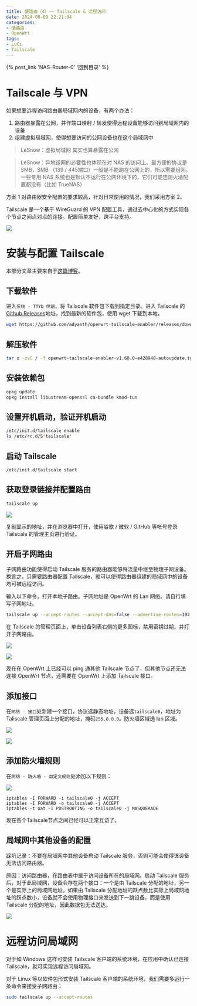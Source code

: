 ```yaml
---
title: 硬路由（4）—— Tailscale & 远程访问
date: 2024-08-09 22:21:04
categories:
- 硬路由
- OpenWrt
tags:
- LuCi
- Tailscale
---
```


{% post_link 'NAS-Router-0' '回到目录' %}
<br/>

# Tailscale 与 VPN

如果想要远程访问路由器局域网内的设备，有两个办法：

1. 路由器暴露在公网，并作端口映射 / 转发使得远程设备能够访问到局域网内的设备
2. 组建虚拟局域网，使得想要访问的公网设备也在这个局域网中

> LeSnow：虚拟局域网 其实也算暴露在公网

> LeSnow：异地组网的必要性也体现在对 NAS 的访问上。最方便的协议是 SMB，SMB （139 / 445端口）一般是不能跑在公网上的，所以需要组网。一些专用 NAS 系统也是默认不运行在公网环境下的，它们可能连防火墙配置都没有（比如 TrueNAS）

方案 1 对路由器安全配置的要求较高，针对日常使用的情况，我们采用方案 2。

Tailscale 是一个基于 WireGuard 的 VPN 配置工具，通过去中心化的方式实现各个节点之间点对点的连接。配置简单友好，跨平台支持。

![](image_N6QaMRZ5dn.png)

# 安装与配置 Tailscale

本部分文章主要来自于[这篇博客](https://www.cnblogs.com/lumia1998/p/18241680 "这篇博客")。

## 下载软件

进入`系统 - TTYD 终端`，将 Tailscale 软件包下载到指定目录。进入 Tailscale 的[Github Releases](https://github.com/adyanth/openwrt-tailscale-enabler/releases "Github Releases")地址，找到最新的软件包，使用 wget 下载到本地。

```bash
wget https://github.com/adyanth/openwrt-tailscale-enabler/releases/download/v1.60.0-e428948-autoupdate/openwrt-tailscale-enabler-v1.60.0-e428948-autoupdate.tgz # 版本自行调整
```

## 解压软件

```bash
tar x -zvC / -f openwrt-tailscale-enabler-v1.60.0-e428948-autoupdate.tgz
```

## 安装依赖包

```bash
opkg update
opkg install libustream-openssl ca-bundle kmod-tun
```

## 设置开机启动，验证开机启动

```bash
/etc/init.d/tailscale enable
ls /etc/rc.d/S*tailscale*
```

## 启动 Tailscale

```bash
/etc/init.d/tailscale start
```

## 获取登录链接并配置路由

```bash
tailscale up
```

![](image_WGytgUptja.png)

复制显示的地址，并在浏览器中打开，使用谷歌 / 微软 / GitHub 等帐号登录 Tailscale 的管理主页进行验证。

## 开启子网路由

子网路由功能使得启动 Tailscale 服务的路由器能够将流量中继至物理子网设备。换言之，只需要路由器配置 Tailscale，就可以使得路由器组建的局域网中的设备均可被远程访问。

输入以下命令，打开本地子路由。子网地址是 OpenWrt 的 Lan 网络。请自行填写子网地址。

```bash
tailscale up --accept-routes --accept-dns=false --advertise-routes=192.168.31.0/24
```

在 Tailscale 的管理页面上，单击设备列表右侧的更多图标，禁用密钥过期，并打开子网路由。

![](image_1Gxvc0B53P.png)

![](image_kosUa1zK-o.png)

现在在 OpenWrt 上已经可以 ping 通其他 Tailscale 节点了，但其他节点还无法连接 OpenWrt 节点，还需要在 OpenWrt 上添加 Tailscale 接口。

## 添加接口

在`网络 - 接口`处新建一个接口，协议选静态地址，设备选`tailscale0`，地址为 Taliscale 管理页面上分配的地址，掩码`255.0.0.0`。防火墙区域选 lan 区域。

![](image_WxmKBO8jVc.png)

![](image_Jp1n2jCHEL.png)

## 添加防火墙规则

在`网络 - 防火墙 - 自定义规则`处添加以下规则：

![](image_a716NxxW20.png)

```text
iptables -I FORWARD -i tailscale0 -j ACCEPT
iptables -I FORWARD -o tailscale0 -j ACCEPT
iptables -t nat -I POSTROUTING -o tailscale0 -j MASQUERADE
```

现在各个Tailscale节点之间已经可以正常互访了。

## 局域网中其他设备的配置

踩坑记录：不要在局域网中其他设备启动 Tailscale 服务，否则可能会使得该设备无法访问路由器。

原因：访问路由器，在路由表中属于访问设备所在的局域网。启动 Tailscale 服务后，对于此局域网，设备会存在两个接口：一个是由 Tailscale 分配的地址，另一个是实际上的局域网地址。如果由 Tailscale 分配地址的跃点数比实际上局域网地址的跃点数小，设备就不会使用物理接口来发送到下一跳设备，而是使用 Tailscale 分配的地址，因此数据包无法送达。

![](image_RngM9JHYDq.png)

# 远程访问局域网

对于如 Windows 这样可安装 Tailscale 客户端的系统环境，在应用中确认已连接 Tailscale，就可实现远程访问局域网。

对于 Linux 等以软件包形式安装 Tailscale 客户端的系统环境，我们需要多运行一条命令来接受子网路由：

```bash
sudo tailscale up --accept-routes
```

